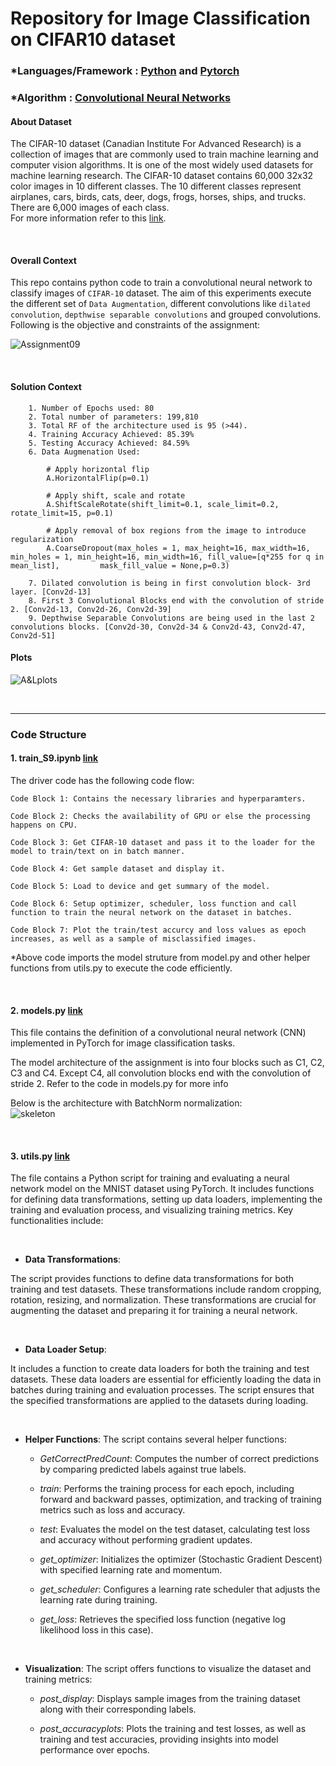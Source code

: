 # Repository for Image Classification on CIFAR10 dataset

### *Languages/Framework : [Python](https://www.python.org/) and [Pytorch](https://pytorch.org/)

### *Algorithm : [Convolutional Neural Networks](https://en.wikipedia.org/wiki/Convolutional_neural_network)

#### About Dataset

The CIFAR-10 dataset (Canadian Institute For Advanced Research) is a collection of images that are commonly used to train machine learning and computer vision algorithms. It is one of the most widely used datasets for machine learning research. The CIFAR-10 dataset contains 60,000 32x32 color images in 10 different classes. The 10 different classes represent airplanes, cars, birds, cats, deer, dogs, frogs, horses, ships, and trucks. There are 6,000 images of each class.<br>
For more information refer to this [link](https://en.wikipedia.org/wiki/CIFAR-10).

<br>

#### Overall Context

This repo contains python code to train a convolutional neural network to classify images of `CIFAR-10` dataset. The aim of this experiments execute the different set of `Data Augmentation`, different convolutions like `dilated convolution`, `depthwise separable convolutions` and grouped convolutions. Following is the objective and constraints of the assignment:

![Assignment09](https://github.com/gharshit/ERA_V2/assets/19635712/b6213ea0-f52a-4d0f-b46b-212621519996)

<br>

#### Solution Context

        1. Number of Epochs used: 80
        2. Total number of parameters: 199,810
        3. Total RF of the architecture used is 95 (>44).
        4. Training Accuracy Achieved: 85.39%
        5. Testing Accuracy Achieved: 84.59%
        6. Data Augmenation Used: 
        
            # Apply horizontal flip
            A.HorizontalFlip(p=0.1)

            # Apply shift, scale and rotate
            A.ShiftScaleRotate(shift_limit=0.1, scale_limit=0.2, rotate_limit=15, p=0.1)
        
            # Apply removal of box regions from the image to introduce regularization
            A.CoarseDropout(max_holes = 1, max_height=16, max_width=16, min_holes = 1, min_height=16, min_width=16, fill_value=[q*255 for q in mean_list],         mask_fill_value = None,p=0.3)

        7. Dilated convolution is being in first convolution block- 3rd layer. [Conv2d-13]
        8. First 3 Convolutional Blocks end with the convolution of stride 2. [Conv2d-13, Conv2d-26, Conv2d-39]
        9. Depthwise Separable Convolutions are being used in the last 2 convolutions blocks. [Conv2d-30, Conv2d-34 & Conv2d-43, Conv2d-47, Conv2d-51]


#### Plots

![A&Lplots](https://github.com/gharshit/ERA_V2/assets/19635712/c95a3c2a-faec-42d1-8963-89981e57901a)

<br>

---

### Code Structure

####  1. **train_S9.ipynb** [link](./train_S9.ipynb)
The driver code has the following code flow:

    Code Block 1: Contains the necessary libraries and hyperparamters.

    Code Block 2: Checks the availability of GPU or else the processing happens on CPU.

    Code Block 3: Get CIFAR-10 dataset and pass it to the loader for the model to train/text on in batch manner.

    Code Block 4: Get sample dataset and display it.

    Code Block 5: Load to device and get summary of the model.

    Code Block 6: Setup optimizer, scheduler, loss function and call function to train the neural network on the dataset in batches.

    Code Block 7: Plot the train/test accurcy and loss values as epoch increases, as well as a sample of misclassified images.


*Above code imports the model struture from model.py and other helper functions from utils.py to execute the code efficiently.


<br>


#### 2. **models.py** [link](./models.py)
This file contains the definition of a convolutional neural network (CNN) implemented in PyTorch for image classification tasks. 

The model architecture of the assignment is into four blocks such as C1, C2, C3 and C4. Except C4, all convolution blocks end with the convolution of stride 2. Refer to the code in models.py for more info

Below is the architecture with BatchNorm normalization: <br>
![skeleton](https://github.com/gharshit/ERA_V2/assets/19635712/1d084f97-bb8b-47a6-860d-59e1b6b9d785)


<br>


#### 3. **utils.py** [link](./utils.py)
The file contains a Python script for training and evaluating a neural network model on the MNIST dataset using PyTorch. It includes functions for defining data transformations, setting up data loaders, implementing the training and evaluation process, and visualizing training metrics. Key functionalities include:

<br>

- **Data Transformations**:

The script provides functions to define data transformations for both training and test datasets. These transformations include random cropping, rotation, resizing, and normalization. These transformations are crucial for augmenting the dataset and preparing it for training a neural network.

<br>

- **Data Loader Setup**:

It includes a function to create data loaders for both the training and test datasets. These data loaders are essential for efficiently loading the data in batches during training and evaluation processes. The script ensures that the specified transformations are applied to the datasets during loading.


<br>

- **Helper Functions**:
The script contains several helper functions:<br>

    - *GetCorrectPredCount*: Computes the number of correct predictions by comparing predicted labels against true labels.<br>

    - *train*: Performs the training process for each epoch, including forward and backward passes, optimization, and tracking of training metrics such as loss and accuracy.<br>

    - *test*: Evaluates the model on the test dataset, calculating test loss and accuracy without performing gradient updates.<br>

    - *get_optimizer*: Initializes the optimizer (Stochastic Gradient Descent) with specified learning rate and momentum.<br>

    - *get_scheduler*: Configures a learning rate scheduler that adjusts the learning rate during training.<br>

    - *get_loss*: Retrieves the specified loss function (negative log likelihood loss in this case).<br>


<br>

- **Visualization**:
The script offers functions to visualize the dataset and training metrics:<br>

    - *post_display*: Displays sample images from the training dataset along with their corresponding labels.<br>

    - *post_accuracyplots*: Plots the training and test losses, as well as training and test accuracies, providing insights into model performance over epochs.<br>

<br>
